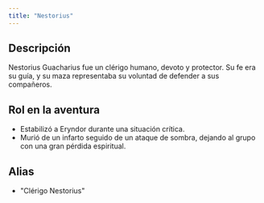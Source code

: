 ```yaml
---
title: "Nestorius"
---
```


## Descripción
Nestorius Guacharius fue un clérigo humano, devoto y protector. Su fe era su guía, y su maza representaba su voluntad de defender a sus compañeros. 

## Rol en la aventura
- Estabilizó a Eryndor durante una situación crítica.
- Murió de un infarto seguido de un ataque de sombra, dejando al grupo con una gran pérdida espiritual.

## Alias
- "Clérigo Nestorius"
